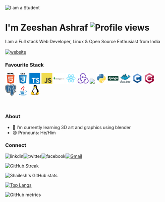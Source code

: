 ![I am a Student](https://pbs.twimg.com/profile_banners/834285600031256577/1578228532/600x200)

# I'm Zeeshan Ashraf ![Profile views](https://gpvc.arturio.dev/Zeeshan-2k1)  

I am a Full stack Web Developer, Linux & Open Source Enthusiast from India
<br />
<br />
[<img src='https://img.shields.io/website/http/www.website.com/path/to/page.html.svg' alt='website'>](https://zeeshan-ashraf.netlify.app/) 

### Favourite Stack
<p>
<img src="https://raw.githubusercontent.com/github/explore/80688e429a7d4ef2fca1e82350fe8e3517d3494d/topics/html/html.png" height=35>
<img src="https://raw.githubusercontent.com/github/explore/80688e429a7d4ef2fca1e82350fe8e3517d3494d/topics/css/css.png" height=35>
<img src="https://raw.githubusercontent.com/github/explore/80688e429a7d4ef2fca1e82350fe8e3517d3494d/topics/typescript/typescript.png" height=35>
<img src="https://raw.githubusercontent.com/github/explore/80688e429a7d4ef2fca1e82350fe8e3517d3494d/topics/javascript/javascript.png" height=35>
<img src="https://raw.githubusercontent.com/github/explore/80688e429a7d4ef2fca1e82350fe8e3517d3494d/topics/mongodb/mongodb.png" height=35>
<img src="https://raw.githubusercontent.com/github/explore/80688e429a7d4ef2fca1e82350fe8e3517d3494d/topics/react/react.png" height=35>
<img src="https://raw.githubusercontent.com/devicons/devicon/master/icons/redux/redux-original.svg" height=35>
<img src="https://www.vectorlogo.zone/logos/tailwindcss/tailwindcss-icon.svg" height=35>
<img src="https://raw.githubusercontent.com/devicons/devicon/master/icons/python/python-original.svg" height=35>
<img src="https://raw.githubusercontent.com/devicons/devicon/master/icons/django/django-original.svg" height=35>
<img src="https://raw.githubusercontent.com/devicons/devicon/master/icons/docker/docker-original-wordmark.svg" height=35>
<img src="https://raw.githubusercontent.com/github/explore/f3e22f0dca2be955676bc70d6214b95b13354ee8/topics/c/c.png" height=35>
<img src="https://raw.githubusercontent.com/devicons/devicon/master/icons/cplusplus/cplusplus-original.svg" height=35>
<img src="https://raw.githubusercontent.com/github/explore/80688e429a7d4ef2fca1e82350fe8e3517d3494d/topics/postgresql/postgresql.png" height=35>
<img src="https://raw.githubusercontent.com/devicons/devicon/master/icons/java/java-original.svg" height=35>
<img src="https://raw.githubusercontent.com/devicons/devicon/master/icons/linux/linux-original.svg" height=35>
</p>
<br/>

### About
- 🔭 I’m currently learning 3D art and graphics using blender 
- 😄 Pronouns: He/Him 

### Connect

[<img align="left" alt="linkdin" src="https://img.shields.io/badge/LinkedIn-0077B5?style=for-the-badge&logo=linkedin&logoColor=white" />](https://www.linkedin.com/in/zeeshan-ashraf-38897b1a6/) 
[<img align="left" alt="twitter" src="https://img.shields.io/badge/Twitter-1DA1F2?style=for-the-badge&logo=twitter&logoColor=white" />](https://twitter.com/https://twitter.com/Zeeshan2k1) 
[![Gmail](https://img.shields.io/badge/-gmail-%23D14836?style=for-the-badge&logo=Gmail&logoColor=white)](mailto:ashraf2k1zeeshan@gmail.com)
[<img align="left" alt="facebook" src="https://img.shields.io/badge/Facebook-1877F2?style=for-the-badge&logo=facebook&logoColor=white" />](https://www.facebook.com/profile.php?id=100005133649365)


[![GitHub Streak](https://github-readme-streak-stats.herokuapp.com/?user=Zeeshan-2k1&theme=dark)]()

![Shailesh's GitHub stats](https://github-readme-stats.vercel.app/api?username=Zeeshan-2k1&count_private=true&theme=radical)

[![Top Langs](https://github-readme-stats.vercel.app/api/top-langs/?username=Zeeshan-2k1&layout=compact&langs_count=7&theme=radical&hide=glsl)](https://github.com/anuraghazra/github-readme-stats)

![GitHub metrics](https://metrics.lecoq.io/Zeeshan-2k1)  


